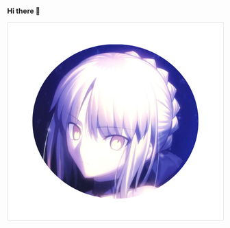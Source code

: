 ### Hi there 👋

<style>
.card {
    background-color: #fff;
    border: 1px solid rgba(0,0,0,.125);
    border-radius: 0.25rem;
    width: 100%;
}

.img1 img{
    position: relative;
    display: block;
    z-index: 1;
    margin-left: auto;
    margin-right: auto;
    border-radius: 50%;
    padding-top: 10%;
    padding-bottom: 10%;
    height: 360px;
}
</style>

<div class="card">
    <div class="img1">
        <img src="cov.jpg">
    </div>
</div>